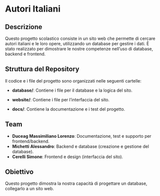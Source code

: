 # Autori Italiani

## Descrizione
Questo progetto scolastico consiste in un sito web che permette di cercare autori italiani e le loro opere, utilizzando un database per gestire i dati. È stato realizzato per dimostrare le nostre competenze nell’uso di database, backend e frontend.

## Struttura del Repository
Il codice e i file del progetto sono organizzati nelle seguenti cartelle:

- **database/**: Contiene i file per il database e la logica del sito.

- **website/**: Contiene i file per l’interfaccia del sito.

- **docs/**: Contiene la documentazione e i test del progetto.


## Team
- **Duceag Massimiliano Lorenzo**: Documentazione, test e supporto per frontend/backend.
- **Michetti Alessandro**: Backend e database (creazione e gestione del database).
- **Cerelli Simone**: Frontend e design (interfaccia del sito).

## Obiettivo
Questo progetto dimostra la nostra capacità di progettare un database, collegarlo a un sito web.
